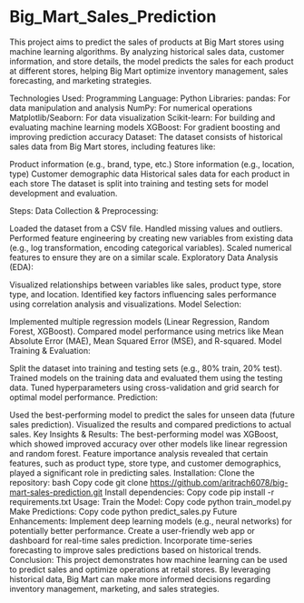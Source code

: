 # Big_Mart_Sales_Prediction
This project aims to predict the sales of products at Big Mart stores using machine learning algorithms. By analyzing historical sales data, customer information, and store details, the model predicts the sales for each product at different stores, helping Big Mart optimize inventory management, sales forecasting, and marketing strategies.

Technologies Used:
Programming Language: Python
Libraries:
pandas: For data manipulation and analysis
NumPy: For numerical operations
Matplotlib/Seaborn: For data visualization
Scikit-learn: For building and evaluating machine learning models
XGBoost: For gradient boosting and improving prediction accuracy
Dataset:
The dataset consists of historical sales data from Big Mart stores, including features like:

Product information (e.g., brand, type, etc.)
Store information (e.g., location, type)
Customer demographic data
Historical sales data for each product in each store
The dataset is split into training and testing sets for model development and evaluation.

Steps:
Data Collection & Preprocessing:

Loaded the dataset from a CSV file.
Handled missing values and outliers.
Performed feature engineering by creating new variables from existing data (e.g., log transformation, encoding categorical variables).
Scaled numerical features to ensure they are on a similar scale.
Exploratory Data Analysis (EDA):

Visualized relationships between variables like sales, product type, store type, and location.
Identified key factors influencing sales performance using correlation analysis and visualizations.
Model Selection:

Implemented multiple regression models (Linear Regression, Random Forest, XGBoost).
Compared model performance using metrics like Mean Absolute Error (MAE), Mean Squared Error (MSE), and R-squared.
Model Training & Evaluation:

Split the dataset into training and testing sets (e.g., 80% train, 20% test).
Trained models on the training data and evaluated them using the testing data.
Tuned hyperparameters using cross-validation and grid search for optimal model performance.
Prediction:

Used the best-performing model to predict the sales for unseen data (future sales prediction).
Visualized the results and compared predictions to actual sales.
Key Insights & Results:
The best-performing model was XGBoost, which showed improved accuracy over other models like linear regression and random forest.
Feature importance analysis revealed that certain features, such as product type, store type, and customer demographics, played a significant role in predicting sales.
Installation:
Clone the repository:
bash
Copy code
git clone https://github.com/aritrach6078/big-mart-sales-prediction.git
Install dependencies:
Copy code
pip install -r requirements.txt
Usage:
Train the Model:
Copy code
python train_model.py
Make Predictions:
Copy code
python predict_sales.py
Future Enhancements:
Implement deep learning models (e.g., neural networks) for potentially better performance.
Create a user-friendly web app or dashboard for real-time sales prediction.
Incorporate time-series forecasting to improve sales predictions based on historical trends.
Conclusion:
This project demonstrates how machine learning can be used to predict sales and optimize operations at retail stores. By leveraging historical data, Big Mart can make more informed decisions regarding inventory management, marketing, and sales strategies.

